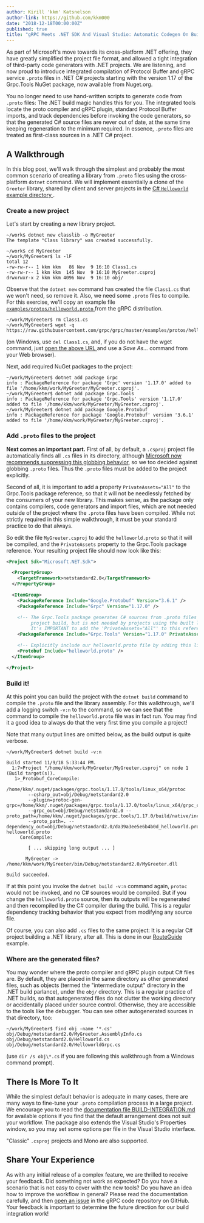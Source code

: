 ```yaml
---
author: Kirill 'kkm' Katsnelson
author-link: https://github.com/kkm000
date: "2018-12-18T00:00:00Z"
published: true
title: "gRPC Meets .NET SDK And Visual Studio: Automatic Codegen On Build"
---
```


As part of Microsoft's move towards its cross-platform .NET offering, they have
greatly simplified the project file format, and allowed a tight integration of
third-party code generators with .NET projects. We are listening, and now proud
to introduce integrated compilation of Protocol Buffer and gRPC service
`.proto` files in .NET C# projects starting with the version 1.17 of the
Grpc.Tools NuGet package, now available from Nuget.org.

You no longer need to use hand-written scripts to generate code from `.proto`
files: The .NET build magic handles this for you. The integrated tools locate
the proto compiler and gRPC plugin, standard Protocol Buffer imports, and track
dependencies before invoking the code generators, so that the generated C#
source files are never out of date, at the same time keeping regeneration to
the minimum required. In essence, `.proto` files are treated as first-class
sources in a .NET C# project.

<!--more-->

## A Walkthrough

In this blog post, we'll walk through the simplest and probably the most common
scenario of creating a library from `.proto` files using the cross-platform
`dotnet` command. We will implement essentially a clone of the `Greeter`
library, shared by client and server projects in the [C# `Helloworld` example
directory
](https://github.com/grpc/grpc/tree/master/examples/csharp/Helloworld/Greeter).

### Create a new project

Let's start by creating a new library project.

```
~/work$ dotnet new classlib -o MyGreeter
The template "Class library" was created successfully.

~/work$ cd MyGreeter
~/work/MyGreeter$ ls -lF
total 12
-rw-rw-r-- 1 kkm kkm   86 Nov  9 16:10 Class1.cs
-rw-rw-r-- 1 kkm kkm  145 Nov  9 16:10 MyGreeter.csproj
drwxrwxr-x 2 kkm kkm 4096 Nov  9 16:10 obj/
```

Observe that the `dotnet new` command has created the file `Class1.cs` that
we won't need, so remove it. Also, we need some `.proto` files to compile. For
this exercise, we'll copy an example file [`examples/protos/helloworld.proto`
](https://github.com/grpc/grpc/blob/master/examples/protos/helloworld.proto)
from the gRPC distribution.

```
~/work/MyGreeter$ rm Class1.cs
~/work/MyGreeter$ wget -q https://raw.githubusercontent.com/grpc/grpc/master/examples/protos/helloworld.proto
```

(on Windows, use `del Class1.cs`, and, if you do not have the wget command,
just [open the above URL
](https://raw.githubusercontent.com/grpc/grpc/master/examples/protos/helloworld.proto)
and use a *Save As...* command from your Web browser).

Next, add required NuGet packages to the project:

```
~/work/MyGreeter$ dotnet add package Grpc
info : PackageReference for package 'Grpc' version '1.17.0' added to file '/home/kkm/work/MyGreeter/MyGreeter.csproj'.
~/work/MyGreeter$ dotnet add package Grpc.Tools
info : PackageReference for package 'Grpc.Tools' version '1.17.0' added to file '/home/kkm/work/MyGreeter/MyGreeter.csproj'.
~/work/MyGreeter$ dotnet add package Google.Protobuf
info : PackageReference for package 'Google.Protobuf' version '3.6.1' added to file '/home/kkm/work/MyGreeter/MyGreeter.csproj'.
```

### Add `.proto` files to the project

**Next comes an important part.** First of all, by default, a `.csproj` project
file automatically finds all `.cs` files in its directory, although
[Microsoft now recommends suppressing this globbing
behavior](https://docs.microsoft.com/dotnet/core/tools/csproj#recommendation),
so we too decided against globbing `.proto` files. Thus the `.proto`
files must be added to the project explicitly.

Second of all, it is important to add a property `PrivateAssets="All"` to the
Grpc.Tools package reference, so that it will not be needlessly fetched by the
consumers of your new library. This makes sense, as the package only contains
compilers, code generators and import files, which are not needed outside of
the project where the `.proto` files have been compiled. While not strictly
required in this simple walkthrough, it must be your standard practice to do
that always.

So edit the file `MyGreeter.csproj` to add the `helloworld.proto` so that it
will be compiled, and the `PrivateAssets` property to the Grpc.Tools package
reference. Your resulting project file should now look like this:

```xml
<Project Sdk="Microsoft.NET.Sdk">

  <PropertyGroup>
    <TargetFramework>netstandard2.0</TargetFramework>
  </PropertyGroup>

  <ItemGroup>
    <PackageReference Include="Google.Protobuf" Version="3.6.1" />
    <PackageReference Include="Grpc" Version="1.17.0" />

    <!-- The Grpc.Tools package generates C# sources from .proto files during
         project build, but is not needed by projects using the built library.
         It's IMPORTANT to add the 'PrivateAssets="All"' to this reference: -->
    <PackageReference Include="Grpc.Tools" Version="1.17.0" PrivateAssets="All" />

    <!-- Explicitly include our helloworld.proto file by adding this line: -->
    <Protobuf Include="helloworld.proto" />
  </ItemGroup>

</Project>
```

### Build it!

At this point you can build the project with the `dotnet build` command to
compile the `.proto` file and the library assembly. For this walkthrough, we'll
add a logging switch `-v:n` to the command, so we can see that the command to
compile the `helloworld.proto` file was in fact run. You may find it a good
idea to always do that the very first time you compile a project!

Note that many output lines are omitted below, as the build output is quite
verbose.

```
~/work/MyGreeter$ dotnet build -v:n

Build started 11/9/18 5:33:44 PM.
  1:7>Project "/home/kkm/work/MyGreeter/MyGreeter.csproj" on node 1 (Build target(s)).
   1>_Protobuf_CoreCompile:
      /home/kkm/.nuget/packages/grpc.tools/1.17.0/tools/linux_x64/protoc
        --csharp_out=obj/Debug/netstandard2.0
        --plugin=protoc-gen-grpc=/home/kkm/.nuget/packages/grpc.tools/1.17.0/tools/linux_x64/grpc_csharp_plugin
        --grpc_out=obj/Debug/netstandard2.0 --proto_path=/home/kkm/.nuget/packages/grpc.tools/1.17.0/build/native/include
        --proto_path=. --dependency_out=obj/Debug/netstandard2.0/da39a3ee5e6b4b0d_helloworld.protodep helloworld.proto
     CoreCompile:

        [ ... skipping long output ... ]

       MyGreeter -> /home/kkm/work/MyGreeter/bin/Debug/netstandard2.0/MyGreeter.dll

Build succeeded.
```

If at this point you invoke the `dotnet build -v:n` command again, `protoc`
would not be invoked, and no C# sources would be compiled. But if you change
the `helloworld.proto` source, then its outputs will be regenerated and then
recompiled by the C# compiler during the build. This is a regular dependency
tracking behavior that you expect from modifying any source file.

Of course, you can also add `.cs` files to the same project: It is a regular C#
project building a .NET library, after all. This is done in our [RouteGuide
](https://github.com/grpc/grpc/tree/master/examples/csharp/RouteGuide/RouteGuide)
example.

### Where are the generated files?

You may wonder where the proto compiler and gRPC plugin output C# files are. By
default, they are placed in the same directory as other generated files, such
as objects (termed the "intermediate output" directory in the .NET build
parlance), under the `obj/` directory. This is a regular practice of .NET
builds, so that autogenerated files do not clutter the working directory or
accidentally placed under source control. Otherwise, they are accessible to the
tools like the debugger. You can see other autogenerated sources in that
directory, too:

```
~/work/MyGreeter$ find obj -name '*.cs'
obj/Debug/netstandard2.0/MyGreeter.AssemblyInfo.cs
obj/Debug/netstandard2.0/Helloworld.cs
obj/Debug/netstandard2.0/HelloworldGrpc.cs
```

(use `dir /s obj\*.cs` if you are following this walkthrough from a Windows
command prompt).

## There Is More To It

While the simplest default behavior is adequate in many cases, there are many
ways to fine-tune your `.proto` compilation process in a large project. We
encourage you to read the [documentation file BUILD-INTEGRATION.md
](https://github.com/grpc/grpc/blob/master/src/csharp/BUILD-INTEGRATION.md)
for available options if you find that the default arrangement does not suit
your workflow. The package also extends the Visual Studio's Properties window,
so you may set some options per file in the Visual Studio interface.

"Classic" `.csproj` projects and Mono are also supported.

## Share Your Experience

As with any initial release of a complex feature, we are thrilled to receive
your feedback. Did something not work as expected? Do you have a scenario that
is not easy to cover with the new tools? Do you have an idea how to improve the
workflow in general? Please read the documentation carefully, and then [open an
issue](https://github.com/grpc/grpc/issues) in the gRPC code repository on
GitHub. Your feedback is important to determine the future direction for our
build integration work!
